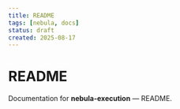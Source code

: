 ```yaml
---
title: README
tags: [nebula, docs]
status: draft
created: 2025-08-17
---
```


# README

Documentation for **nebula-execution** — README.
